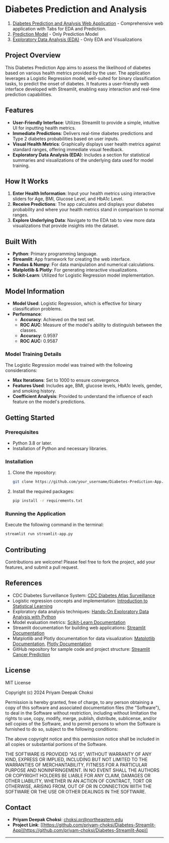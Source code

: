 # Diabetes Prediction and Analysis

1. [Diabetes Prediction and Analysis Web Application](https://diabetes-prediction-and-analytics.streamlit.app/) - Comprehensive web application with Tabs for EDA and Prediction.
2. [Prediction Model](https://diabetes-pred-model.streamlit.app/) - Only Prediction Model
3. [Exploratory Data Analysis (EDA)](https://diabetes-eda.streamlit.app/) - Only EDA and Visualizations

## Project Overview

This Diabetes Prediction App aims to assess the likelihood of diabetes based on various health metrics provided by the user. The application leverages a Logistic Regression model, well-suited for binary classification tasks, to predict the onset of diabetes. It features a user-friendly web interface developed with Streamlit, enabling easy interaction and real-time prediction capabilities.

## Features

- **User-Friendly Interface**: Utilizes Streamlit to provide a simple, intuitive UI for inputting health metrics.
- **Immediate Predictions**: Delivers real-time diabetes predictions and Type 2 diabetes probabilities based on user inputs.
- **Visual Health Metrics**: Graphically displays user health metrics against standard ranges, offering immediate visual feedback.
- **Exploratory Data Analysis (EDA)**: Includes a section for statistical summaries and visualizations of the underlying data used for model training.

## How It Works

1. **Enter Health Information**: Input your health metrics using interactive sliders for Age, BMI, Glucose Level, and HbA1c Level.
2. **Receive Predictions**: The app calculates and displays your diabetes probability and where your health metrics stand in comparison to normal ranges.
3. **Explore Underlying Data**: Navigate to the EDA tab to view more data visualizations that provide insights into the dataset.

## Built With

- **Python**: Primary programming language.
- **Streamlit**: App framework for creating the web interface.
- **Pandas & Numpy**: For data manipulation and numerical calculations.
- **Matplotlib & Plotly**: For generating interactive visualizations.
- **Scikit-Learn**: Utilized for Logistic Regression model implementation.

## Model Information

- **Model Used**: Logistic Regression, which is effective for binary classification problems.
- **Performance**:
  - **Accuracy**: Achieved on the test set. 
  - **ROC AUC**: Measure of the model's ability to distinguish between the classes.
  - **Accuracy**: 0.9597 
  - **ROC AUC:** 0.9587
    
### Model Training Details

The Logistic Regression model was trained with the following considerations:
- **Max Iterations**: Set to 1000 to ensure convergence.
- **Features Used**: Includes age, BMI, glucose levels, HbA1c levels, gender, and smoking history.
- **Coefficient Analysis**: Provided to understand the influence of each feature on the model's predictions.

## Getting Started

### Prerequisites

- Python 3.8 or later.
- Installation of Python and necessary libraries.

### Installation

1. Clone the repository:
   ```bash
   git clone https://github.com/your_username/Diabetes-Prediction-App.git
   ```
2. Install the required packages:
   ```bash
   pip install -r requirements.txt
   ```

### Running the Application

Execute the following command in the terminal:
```bash
streamlit run streamlit-app.py
```

## Contributing

Contributions are welcome! Please feel free to fork the project, add your features, and submit a pull request.

## References
- CDC Diabetes Surveillance System: [CDC Diabetes Atlas Surveillance](https://gis.cdc.gov/grasp/diabetes/diabetesatlas-surveillance.html)
- Logistic regression concepts and implementation: [Introduction to Statistical Learning](https://www.statlearning.com/)
- Exploratory data analysis techniques: [Hands-On Exploratory Data Analysis with Python](https://www.packtpub.com/product/hands-on-exploratory-data-analysis-with-python/9781800205549)
- Model evaluation metrics: [Scikit-Learn Documentation](https://scikit-learn.org/stable/documentation.html)
- Streamlit documentation for building web applications: [Streamlit Documentation](https://docs.streamlit.io/)
- Matplotlib and Plotly documentation for data visualization: [Matplotlib Documentation](https://matplotlib.org/stable/contents.html), [Plotly Documentation](https://plotly.com/python/)
- GitHub repository for sample code and project structure: [Streamlit Cancer Prediction](https://github.com/alejandro-ao/streamlit-cancer-predict)

## License
MIT License

Copyright (c) 2024 Priyam Deepak Choksi

Permission is hereby granted, free of charge, to any person obtaining a copy
of this software and associated documentation files (the "Software"), to deal
in the Software without restriction, including without limitation the rights
to use, copy, modify, merge, publish, distribute, sublicense, and/or sell
copies of the Software, and to permit persons to whom the Software is
furnished to do so, subject to the following conditions:

The above copyright notice and this permission notice shall be included in all
copies or substantial portions of the Software.

THE SOFTWARE IS PROVIDED "AS IS", WITHOUT WARRANTY OF ANY KIND, EXPRESS OR
IMPLIED, INCLUDING BUT NOT LIMITED TO THE WARRANTIES OF MERCHANTABILITY,
FITNESS FOR A PARTICULAR PURPOSE AND NONINFRINGEMENT. IN NO EVENT SHALL THE
AUTHORS OR COPYRIGHT HOLDERS BE LIABLE FOR ANY CLAIM, DAMAGES OR OTHER
LIABILITY, WHETHER IN AN ACTION OF CONTRACT, TORT OR OTHERWISE, ARISING FROM,
OUT OF OR IN CONNECTION WITH THE SOFTWARE OR THE USE OR OTHER DEALINGS IN THE
SOFTWARE.

## Contact

- **Priyam Deepak Choksi**: [choksi.pr@northeastern.edu](mailto:choksi.pr@northeastern.edu)
- **Project Link**: [[https://github.com/priyam-choksi/Diabetes-Streamlit-App](https://github.com/priyam-choksi/Diabetes-Streamlit-App)]

---
